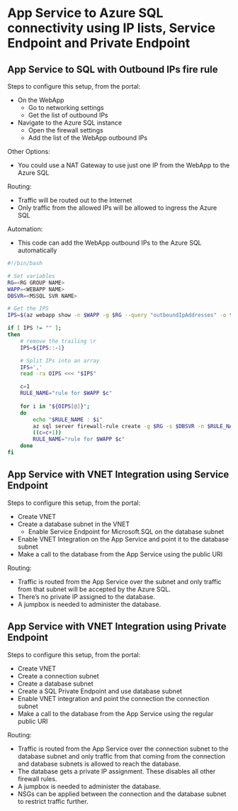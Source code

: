 # App Service to Azure SQL connectivity using IP lists, Service Endpoint and Private Endpoint


## App Service to SQL with Outbound IPs fire rule

Steps to configure this setup, from the portal:

- On the WebApp
  - Go to networking settings
  - Get the list of outbound IPs
- Navigate to the Azure SQL instance
  - Open the firewall settings
  - Add the list of the WebApp outbound IPs

Other Options:

- You could use a NAT Gateway to use just one IP from the WebApp to the Azure SQL

Routing:

- Traffic will be routed out to the Internet
- Only traffic from the allowed IPs will be allowed to ingress the Azure SQL

Automation:
- This code can add the WebApp outbound IPs to the Azure SQL automatically

```bash
#!/bin/bash  

# Set variables
RG=<RG GROUP NAME>
WAPP=<WEBAPP NAME>
DBSVR=<MSSQL SVR NAME>

# Get the IPS
IPS=$(az webapp show -n $WAPP -g $RG --query "outboundIpAddresses" -o tsv)

if [ IPS != "" ];
then
    # remove the trailing \r
    IPS=${IPS::-1} 

    # Split IPs into an array
    IFS=','
    read -ra OIPS <<< "$IPS"

    c=1
    RULE_NAME="rule for $WAPP $c"
        
    for i in "${OIPS[@]}";   
    do  
        echo "$RULE_NAME : $i"        
        az sql server firewall-rule create -g $RG -s $DBSVR -n $RULE_NAME --start-ip-address $i --end-ip-address $i
        ((c=c+1))
        RULE_NAME="rule for $WAPP $c"        
    done  
fi
```


## App Service with VNET Integration using Service Endpoint

Steps to configure this setup, from the portal:

- Create VNET
- Create a database subnet in the VNET
  - Enable Service Endpoint for Microsoft.SQL on the database subnet
- Enable VNET Integration on the App Service and point it to the database subnet
- Make a call to the database from the App Service using the public URI

Routing: 
- Traffic is routed from the App Service over the subnet and only traffic from that subnet will be accepted by the Azure SQL. 
- There’s no private IP assigned to the database. 
- A jumpbox is needed to administer the database.

## App Service with VNET Integration using Private Endpoint

Steps to configure this setup, from the portal:
- Create VNET
- Create a connection subnet
- Create a database subnet
- Create a SQL Private Endpoint and use database subnet
- Enable VNET integration and point the connection the connection subnet
- Make a call to the database from the App Service using the regular public URI

Routing:
- Traffic is routed from the App Service over the connection subnet to the database subnet and only traffic from that coming from the connection and database subnets is allowed to reach the database. 
- The database gets a private IP assignment. These disables all other firewall rules.
- A jumpbox is needed to administer the database. 
- NSGs can be applied between the connection and the database subnet to restrict traffic further.
